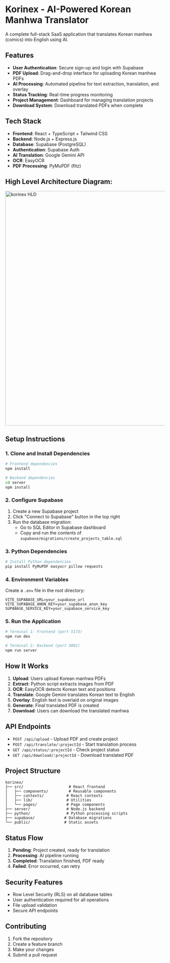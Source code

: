 # Korinex - AI-Powered Korean Manhwa Translator

A complete full-stack SaaS application that translates Korean manhwa (comics) into English using AI.

## Features

- **User Authentication**: Secure sign-up and login with Supabase
- **PDF Upload**: Drag-and-drop interface for uploading Korean manhwa PDFs
- **AI Processing**: Automated pipeline for text extraction, translation, and overlay
- **Status Tracking**: Real-time progress monitoring
- **Project Management**: Dashboard for managing translation projects
- **Download System**: Download translated PDFs when complete

## Tech Stack

- **Frontend**: React + TypeScript + Tailwind CSS
- **Backend**: Node.js + Express.js
- **Database**: Supabase (PostgreSQL)
- **Authentication**: Supabase Auth
- **AI Translation**: Google Gemini API
- **OCR**: EasyOCR 
- **PDF Processing**: PyMuPDF (fitz)

## High Level Architecture Diagram:
<img width="2555" height="741" alt="korinex HLD" src="https://github.com/user-attachments/assets/86b597e5-2cf6-49d4-b81d-4eeccde3a3a6" />


## Setup Instructions

### 1. Clone and Install Dependencies

```bash
# Frontend dependencies
npm install

# Backend dependencies
cd server
npm install
```

### 2. Configure Supabase

1. Create a new Supabase project
2. Click "Connect to Supabase" button in the top right
3. Run the database migration:
   - Go to SQL Editor in Supabase dashboard
   - Copy and run the contents of `supabase/migrations/create_projects_table.sql`

### 3. Python Dependencies

```bash
# Install Python dependencies
pip install PyMuPDF easyocr pillow requests
```

### 4. Environment Variables

Create a `.env` file in the root directory:

```env
VITE_SUPABASE_URL=your_supabase_url
VITE_SUPABASE_ANON_KEY=your_supabase_anon_key
SUPABASE_SERVICE_KEY=your_supabase_service_key
```

### 5. Run the Application

```bash
# Terminal 1: Frontend (port 5173)
npm run dev

# Terminal 2: Backend (port 3001)
npm run server
```

## How It Works

1. **Upload**: Users upload Korean manhwa PDFs
2. **Extract**: Python script extracts images from PDF
3. **OCR**: EasyOCR detects Korean text and positions
4. **Translate**: Google Gemini translates Korean text to English
5. **Overlay**: English text is overlaid on original images
6. **Generate**: Final translated PDF is created
7. **Download**: Users can download the translated manhwa

## API Endpoints

- `POST /api/upload` - Upload PDF and create project
- `POST /api/translate/:projectId` - Start translation process
- `GET /api/status/:projectId` - Check project status
- `GET /api/download/:projectId` - Download translated PDF

## Project Structure

```
korinex/
├── src/                    # React frontend
│   ├── components/         # Reusable components
│   ├── contexts/          # React contexts
│   ├── lib/               # Utilities
│   └── pages/             # Page components
├── server/                # Node.js backend
├── python/                # Python processing scripts
├── supabase/             # Database migrations
└── public/               # Static assets
```

## Status Flow

1. **Pending**: Project created, ready for translation
2. **Processing**: AI pipeline running
3. **Completed**: Translation finished, PDF ready
4. **Failed**: Error occurred, can retry

## Security Features

- Row Level Security (RLS) on all database tables
- User authentication required for all operations
- File upload validation
- Secure API endpoints

## Contributing

1. Fork the repository
2. Create a feature branch
3. Make your changes
4. Submit a pull request

